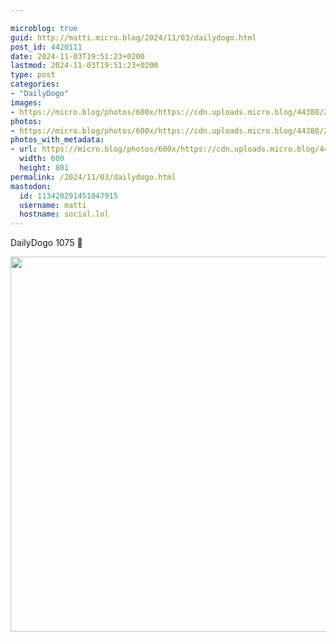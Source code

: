 ```yaml
---

microblog: true
guid: http://matti.micro.blog/2024/11/03/dailydogo.html
post_id: 4420111
date: 2024-11-03T19:51:23+0200
lastmod: 2024-11-03T19:51:23+0200
type: post
categories:
- "DailyDogo"
images:
- https://micro.blog/photos/600x/https://cdn.uploads.micro.blog/44388/2024/ece7e29bc5ed4c40a99d45a876d5134d.jpg
photos:
- https://micro.blog/photos/600x/https://cdn.uploads.micro.blog/44388/2024/ece7e29bc5ed4c40a99d45a876d5134d.jpg
photos_with_metadata:
- url: https://micro.blog/photos/600x/https://cdn.uploads.micro.blog/44388/2024/ece7e29bc5ed4c40a99d45a876d5134d.jpg
  width: 600
  height: 801
permalink: /2024/11/03/dailydogo.html
mastodon:
  id: 113420291451847915
  username: matti
  hostname: social.lol
---
```

DailyDogo 1075 🐶

<img src="/media/uploads/2024/ece7e29bc5ed4c40a99d45a876d5134d.jpg" width="600" alt="" />
